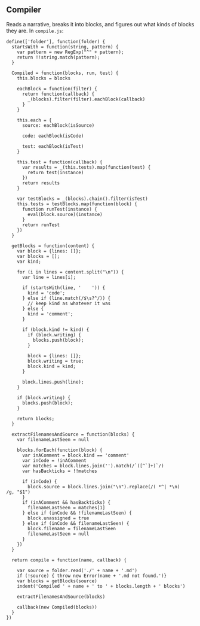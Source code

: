 Compiler
--------

Reads a narrative, breaks it into blocks, and figures out what kinds of blocks they are. In `compile.js`:

    define(['folder'], function(folder) {
      startsWith = function(string, pattern) {
        var pattern = new RegExp("^" + pattern);
        return !!string.match(pattern);
      }

      Compiled = function(blocks, run, test) {
        this.blocks = blocks

        eachBlock = function(filter) {
          return function(callback) {
            _(blocks).filter(filter).eachBlock(callback)
          }
        }

        this.each = {
          source: eachBlock(isSource)

          code: eachBlock(isCode)

          test: eachBlock(isTest)
        }
        
        this.test = function(callback) {
          var results = _(this.tests).map(function(test) {
            return test(instance)
          })
          return results
        }

        var testBlocks = _(blocks).chain().filter(isTest)
        this.tests = testBlocks.map(function(block) {
          function runTest(instance) {
            eval(block.source)(instance)
          }
          return runTest
        })
      }

      getBlocks = function(content) {
        var block = {lines: []};
        var blocks = [];
        var kind;

        for (i in lines = content.split("\n")) {
          var line = lines[i];

          if (startsWith(line, '    ')) { 
            kind = 'code';
          } else if (line.match(/$\s?^/)) {
            // keep kind as whatever it was
          } else {
            kind = 'comment';
          }

          if (block.kind != kind) {
            if (block.writing) {
              blocks.push(block);
            }

            block = {lines: []};
            block.writing = true;
            block.kind = kind;
          }

          block.lines.push(line);
        }

        if (block.writing) {
          blocks.push(block);
        }

        return blocks;
      }

      extractFilenamesAndSource = function(blocks) {
        var filenameLastSeen = null

        blocks.forEach(function(block) {
          var inAComment = block.kind == 'comment'
          var inCode = !inAComment
          var matches = block.lines.join('').match(/`([^`]+)`/)
          var hasBackticks = !!matches

          if (inCode) {
            block.source = block.lines.join("\n").replace(/( *^| *\n)    /g, "$1")
          }
          if (inAComment && hasBackticks) {
            filenameLastSeen = matches[1]
          } else if (inCode && !filenameLastSeen) {
            block.unassigned = true
          } else if (inCode && filenameLastSeen) {
            block.filename = filenameLastSeen
            filenameLastSeen = null
          }
        })
      }

      return compile = function(name, callback) {

        var source = folder.read('./' + name + '.md')
        if (!source) { throw new Error(name + '.md not found.')}
        var blocks = getBlocks(source)
        indent('Compiled ' + name + ' to ' + blocks.length + ' blocks')

        extractFilenamesAndSource(blocks)

        callback(new Compiled(blocks)) 
      }
    })
